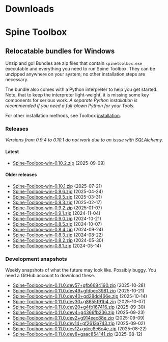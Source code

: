 
Downloads
=========

# Spine Toolbox

## Relocatable bundles for Windows

Unzip and go! Bundles are zip files that contain ``spinetoolbox.exe`` executable
and everything you need to run Spine Toolbox.
They can be unzipped anywhere on your system; no other installation steps are necessary.

The bundle also comes with a Python interpreter to help you get started.
Note, that to keep the interpreter light-weight, it is missing some key components for serious work.
_A separate Python installation is recommended if you need a full-blown Python for your Tools._

For other installation methods,
see Toolbox [installation](https://github.com/spine-tools/Spine-Toolbox?tab=readme-ov-file#installation).

### Releases
*Versions from 0.9.4 to 0.10.1 do not work due to an issue with SQLAlchemy.*
#### Latest

- [Spine-Toolbox-win-0.10.2.zip](https://github.com/spine-tools/Spine-Toolbox/releases/download/0.10.2/Spine-Toolbox-win-0.10.2.zip) (2025-09-09)

#### Older releases

- [Spine-Toolbox-win-0.10.1.zip](https://github.com/spine-tools/Spine-Toolbox/releases/download/0.10.1/Spine-Toolbox-win-0.10.1.zip) (2025-07-21)
- [Spine-Toolbox-win-0.9.6.zip](https://github.com/spine-tools/Spine-Toolbox/releases/download/0.9.6/Spine-Toolbox-win-0.9.6.zip) (2025-04-24)
- [Spine-Toolbox-win-0.9.5.zip](https://github.com/spine-tools/Spine-Toolbox/releases/download/0.9.5/Spine-Toolbox-win-0.9.5.zip) (2025-03-31)
- [Spine-Toolbox-win-0.9.3.zip](https://github.com/spine-tools/Spine-Toolbox/releases/download/0.9.3/Spine-Toolbox-win-0.9.3.zip) (2025-02-17)
- [Spine-Toolbox-win-0.9.2.zip](https://github.com/spine-tools/Spine-Toolbox/releases/download/0.9.2/Spine-Toolbox-win-0.9.2.zip) (2025-01-07)
- [Spine-Toolbox-win-0.9.1.zip](https://github.com/spine-tools/Spine-Toolbox/releases/download/0.9.1/Spine-Toolbox-win-0.9.1.zip) (2024-11-04)
- [Spine-Toolbox-win-0.9.0.zip](https://github.com/spine-tools/Spine-Toolbox/releases/download/0.9.0/Spine-Toolbox-win-0.9.0.zip) (2024-10-21)
- [Spine-Toolbox-win-0.8.5.zip](https://github.com/spine-tools/Spine-Toolbox/releases/download/0.8.5/Spine-Toolbox-win-0.8.5.zip) (2024-10-07)
- [Spine-Toolbox-win-0.8.4.zip](https://github.com/spine-tools/Spine-Toolbox/releases/download/0.8.4/Spine-Toolbox-win-0.8.4.zip) (2024-09-24)
- [Spine-Toolbox-win-0.8.3.zip](https://github.com/spine-tools/Spine-Toolbox/releases/download/0.8.3/Spine-Toolbox-win-0.8.3.zip) (2024-08-22)
- [Spine-Toolbox-win-0.8.2.zip](https://github.com/spine-tools/Spine-Toolbox/releases/download/0.8.2/Spine-Toolbox-win-0.8.2.zip) (2024-05-30)
- [Spine-Toolbox-win-0.8.1.zip](https://github.com/spine-tools/Spine-Toolbox/releases/download/0.8.1/Spine-Toolbox-win-0.8.1.zip) (2024-05-14)

### Development snapshots
Weekly snapshots of what the future may look like. Possibly buggy. You need a GitHub account to download these.
- [Spine-Toolbox-win-0.11.0.dev57+gfb6684190.zip](https://github.com/spine-tools/Spine-Toolbox/actions/runs/18870292812/artifacts/4391760759) (2025-10-28)
- [Spine-Toolbox-win-0.11.0.dev49+gfdbec3981.zip](https://github.com/spine-tools/Spine-Toolbox/actions/runs/18679489378/artifacts/4326384143) (2025-10-21)
- [Spine-Toolbox-win-0.11.0.dev40+gd28dd466e.zip](https://github.com/spine-tools/Spine-Toolbox/actions/runs/18492095353/artifacts/4263464599) (2025-10-14)
- [Spine-Toolbox-win-0.11.0.dev30+g8655f91b4.zip](https://github.com/spine-tools/Spine-Toolbox/actions/runs/18308340224/artifacts/4201851126) (2025-10-07)
- [Spine-Toolbox-win-0.11.0.dev20+g4fb167416.zip](https://github.com/spine-tools/Spine-Toolbox/actions/runs/18125403704/artifacts/4141676913) (2025-09-30)
- [Spine-Toolbox-win-0.11.0.dev4+g4366fb236.zip](https://github.com/spine-tools/Spine-Toolbox/actions/runs/17941700038/artifacts/4081127581) (2025-09-23)
- [Spine-Toolbox-win-0.11.0.dev2+g914eec88e.zip](https://github.com/spine-tools/Spine-Toolbox/actions/runs/17578282944/artifacts/3962795484) (2025-09-09)
- [Spine-Toolbox-win-0.11.0.dev14+gf2613a743.zip](https://github.com/spine-tools/Spine-Toolbox/actions/runs/17399378342/artifacts/3904571984) (2025-09-02)
- [Spine-Toolbox-win-0.11.0.dev12+gdcc8e6c4e.zip](https://github.com/spine-tools/Spine-Toolbox/actions/runs/17155619396/artifacts/3828363858) (2025-08-22)
- [Spine-Toolbox-win-0.11.0.dev8+gaac854141.zip](https://github.com/spine-tools/Spine-Toolbox/actions/runs/16904951656/artifacts/3743253326) (2025-08-12)
